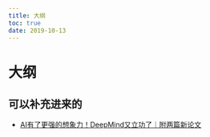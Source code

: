 ```yaml
---
title: 大纲
toc: true
date: 2019-10-13
---
```

# 大纲



## 可以补充进来的

- [AI有了更强的想象力！DeepMind又立功了｜附两篇新论文](https://zhuanlan.zhihu.com/p/28019135)

